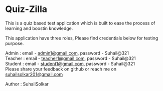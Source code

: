 # Quiz-Zilla

This is a quiz based test application which is built to ease the process of learning and boostin knowledge.

This application have three roles, Please find credentials below for testing purpose.

Admin : email - admin1@gmail.com, password - Suhail@321
<br/>
Teacher : email - teacher1@gmail.com, password - Suhail@321
<br/>
Student : email - student1@gmail.com, password - Suhail@321
<br/>
Please share your feedback on github or reach me on suhailsolkar201@gmail.com

Author : SuhailSolkar

